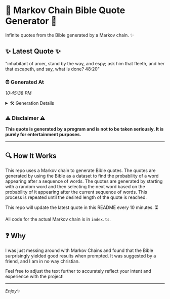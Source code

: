 # 📖 Markov Chain Bible Quote Generator 📖

Infinite quotes from the Bible generated by a Markov chain. ✨

## ✨ Latest Quote ✨
"inhabitant of aroer, stand by the way, and espy; ask him that fleeth, and her that escapeth, and say, what is done? 48:20"

### ⏰ Generated At
*10:45:38 PM*

<details>
    <summary>🛠️ Generation Details</summary>
    <p>
        <strong>🌱 Seed:</strong> inhabitant<br>
        <strong>🔄 Iterations:</strong> 22<br>
        <strong>📜 Context History:</strong><br>[ inhabitant ]: of<br>[ inhabitant, of ]: aroer,<br>[ inhabitant, of, aroer, ]: stand<br>[ inhabitant, of, aroer,, stand ]: by<br>[ inhabitant, of, aroer,, stand, by ]: the<br>[ inhabitant, of, aroer,, stand, by, the ]: way,<br>[ of, aroer,, stand, by, the, way, ]: and<br>[ aroer,, stand, by, the, way,, and ]: espy;<br>[ stand, by, the, way,, and, espy; ]: ask<br>[ by, the, way,, and, espy;, ask ]: him<br>[ the, way,, and, espy;, ask, him ]: that<br>[ way,, and, espy;, ask, him, that ]: fleeth,<br>[ and, espy;, ask, him, that, fleeth, ]: and<br>[ espy;, ask, him, that, fleeth,, and ]: her<br>[ ask, him, that, fleeth,, and, her ]: that<br>[ him, that, fleeth,, and, her, that ]: escapeth,<br>[ that, fleeth,, and, her, that, escapeth, ]: and<br>[ fleeth,, and, her, that, escapeth,, and ]: say,<br>[ and, her, that, escapeth,, and, say, ]: what<br>[ her, that, escapeth,, and, say,, what ]: is<br>[ that, escapeth,, and, say,, what, is ]: done?<br>[ escapeth,, and, say,, what, is, done? ]: 48:20<br>
    </p>
</details>

### ⚠️ Disclaimer ⚠️
**This quote is generated by a program and is not to be taken seriously. It is purely for entertainment purposes.**

---

## 🔍 How It Works

This repo uses a Markov chain to generate Bible quotes. The quotes are generated by using the Bible as a dataset to find the probability of a word appearing after a sequence of words. The quotes are generated by starting with a random word and then selecting the next word based on the probability of it appearing after the current sequence of words. This process is repeated until the desired length of the quote is reached.

This repo will update the latest quote in this README every 10 minutes. ⏳

All code for the actual Markov chain is in `index.ts`.

## ❓ Why

I was just messing around with Markov Chains and found that the Bible surprisingly yielded good results when prompted. 
It was suggested by a friend, and I am in no way christian.

Feel free to adjust the text further to accurately reflect your intent and experience with the project!

---

*Enjoy*✨
